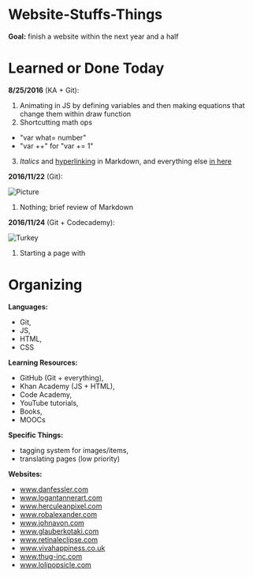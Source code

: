 # Website-Stuffs-Things

**Goal:** finish a website within the next year and a half

# Learned or Done Today
**8/25/2016** (KA + Git): 

1. Animating in JS by defining variables and then making equations that change them within draw function
2. Shortcutting math ops
  * "var what= number"
  * "var ++" for "var += 1" 
3. *Italics* and [hyperlinking](http://pixeljoint.com/p/43158.htm) in Markdown, and everything else [in here](https://guides.github.com/features/mastering-markdown/)

**2016/11/22** (Git):

![Picture](https://i.ytimg.com/vi/p4Jj9QZFJvw/hqdefault.jpg)

1. Nothing; brief review of Markdown

**2016/11/24** (Git + Codecademy):

![Turkey](http://yourshot.nationalgeographic.com/u/ss/fQYSUbVfts-T7pS2VP2wnKyN8wxywmXtY0-FwsgxpCEXcKKydkUzr_hmt6USsfyl-p-6Ix7We7bAiAJkPpoQ/)

1. Starting a page with <!DOCTYPE html>


# Organizing
**Languages:**
- Git,
- JS,
- HTML,
- CSS

**Learning Resources:**
- GitHub (Git + everything),
- Khan Academy (JS + HTML),
- Code Academy,
- YouTube tutorials,
- Books,
- MOOCs

**Specific Things:**
- tagging system for images/items,
- translating pages (low priority)

**Websites:**
- www.danfessler.com
- www.logantannerart.com
- www.herculeanpixel.com
- www.robalexander.com
- www.johnavon.com
- www.glauberkotaki.com
- www.retinaleclipse.com
- www.vivahappiness.co.uk
- www.thug-inc.com
- www.lolipopsicle.com
